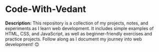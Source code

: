 # Code-With-Vedant
**Description:**   This repository is a collection of my projects, notes, and experiments as I learn web development. It includes simple examples of HTML, CSS, and JavaScript, as well as beginner-friendly exercises and practice projects. Follow along as I document my journey into web development! 😊
